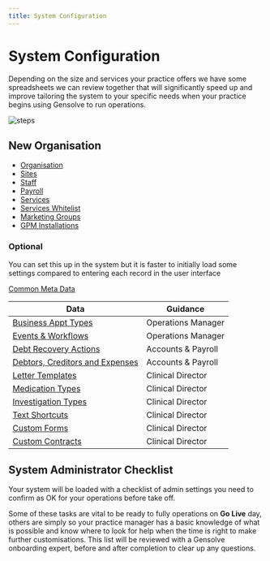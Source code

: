 ```yaml
---
title: System Configuration
---
```


# System Configuration

Depending on the size and services your practice offers we have some spreadsheets we can review together that will significantly speed up and improve tailoring the system to your specific needs when your practice begins using Gensolve to run operations.

![steps](https://drive.google.com/uc?id=1maZFmqBVMARZoaoj_HgBlZMa6DszPrRe)

## New Organisation

- [Organisation](./config-organisation)
- [Sites](./config-sites)
- [Staff](./config-staff)
- [Payroll](./config-payroll)
- [Services](./config-service-charges)
- [Services Whitelist](./config-services-whitelist)
- [Marketing Groups](./config-marketing-groups)
- [GPM Installations](./config-product-installations)

### Optional

You can set this up in the system but it is faster to initially load some settings compared to entering each record in the user interface

[Common Meta Data](./config-common-meta-data)

| Data                                                                      | Guidance           |
| ------------------------------------------------------------------------- | ------------------ |
| [Business Appt Types](./config-business-appt-types)                       | Operations Manager |
| [Events & Workflows](/config-events-and-workflows)                        | Operations Manager |
| [Debt Recovery Actions](/config-debt-recovery-actions)                    | Accounts & Payroll |
| [Debtors, Creditors and Expenses](/config-debtors-creditors-and-expenses) | Accounts & Payroll |
| [Letter Templates](/config-letter-templates)                              | Clinical Director  |
| [Medication Types](/config-medication-types)                              | Clinical Director  |
| [Investigation Types](/config-investigation-types)                        | Clinical Director  |
| [Text Shortcuts](/config-text-shortcuts)                                  | Clinical Director  |
| [Custom Forms](/config-custom-forms)                                      | Clinical Director  |
| [Custom Contracts](/config-custom-contracts)                              | Clinical Director  |

## System Administrator Checklist

Your system will be loaded with a checklist of admin settings you need to confirm as OK for your operations before take off.

Some of these tasks are vital to be ready to fully operations on **Go Live** day, others are simply so your practice manager has a basic knowledge of what is possible and know where to look for help when the time is right to make further customisations. This list will be reviewed with a Gensolve onboarding expert, before and after completion to clear up any questions.
